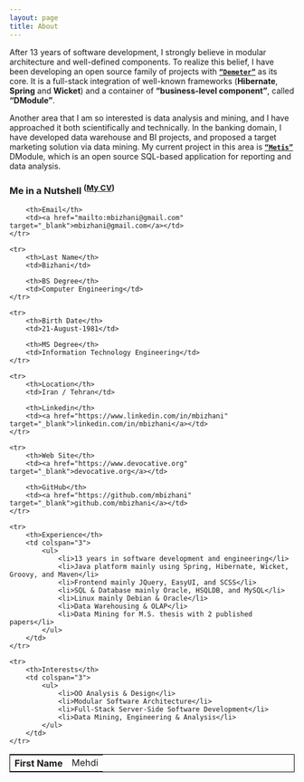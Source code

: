 ```yaml
---
layout: page
title: About
---
```


After 13 years of software development, I strongly believe in modular architecture and well-defined components. 
To realize this belief, I have been developing an open source family of projects with [**`“Demeter”`**](https://github.com/mbizhani/Demeter) as its core. 
It is a full-stack integration of well-known frameworks (**Hibernate**, **Spring** and **Wicket**) and a container of **“business-level component”**, called **“DModule”**.

Another area that I am so interested is data analysis and mining, and I have approached it both scientifically and technically. 
In the banking domain, I have developed data warehouse and BI projects, and proposed a target marketing solution via data mining. 
My current project in this area is [**`“Metis”`**](https://github.com/mbizhani/Metis) DModule, which is an open source SQL-based application for reporting and data analysis.


### Me in a Nutshell <sup>([My CV](/assets/cv/MBizhani_CV_En.pdf))</sup>

<table style="border: 1px solid black" align="center">
	<tr>
		<th>First Name</th>
		<td>Mehdi</td>

		<th>Email</th>
		<td><a href="mailto:mbizhani@gmail.com" target="_blank">mbizhani@gmail.com</a></td>
	</tr>

	<tr>
		<th>Last Name</th>
		<td>Bizhani</td>

		<th>BS Degree</th>
		<td>Computer Engineering</td>
	</tr>

	<tr>
		<th>Birth Date</th>
		<td>21-August-1981</td>

		<th>MS Degree</th>
		<td>Information Technology Engineering</td>
	</tr>

	<tr>
		<th>Location</th>
		<td>Iran / Tehran</td>

		<th>Linkedin</th>
		<td><a href="https://www.linkedin.com/in/mbizhani" target="_blank">linkedin.com/in/mbizhani</a></td>
	</tr>

	<tr>
		<th>Web Site</th>
		<td><a href="https://www.devocative.org" target="_blank">devocative.org</a></td>

		<th>GitHub</th>
		<td><a href="https://github.com/mbizhani" target="_blank">github.com/mbizhani</a></td>
	</tr>

	<tr>
		<th>Experience</th>
		<td colspan="3">
		    <ul>
		        <li>13 years in software development and engineering</li>
		        <li>Java platform mainly using Spring, Hibernate, Wicket, Groovy, and Maven</li>
		        <li>Frontend mainly JQuery, EasyUI, and SCSS</li>
		        <li>SQL & Database mainly Oracle, HSQLDB, and MySQL</li>
		        <li>Linux mainly Debian & Oracle</li>
		        <li>Data Warehousing & OLAP</li>
		        <li>Data Mining for M.S. thesis with 2 published papers</li>
		    </ul>
		</td>
	</tr>

	<tr>
		<th>Interests</th>
		<td colspan="3">
			<ul>
				<li>OO Analysis & Design</li>
				<li>Modular Software Architecture</li>
				<li>Full-Stack Server-Side Software Development</li>
				<li>Data Mining, Engineering & Analysis</li>
			</ul>
		</td>
	</tr>
</table>